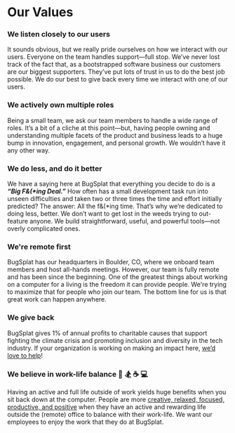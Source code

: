 # Our Values

### We listen closely to our users

It sounds obvious, but we really pride ourselves on how we interact with our users. Everyone on the team handles support—full stop. We’ve never lost track of the fact that, as a bootstrapped software business our customers are our biggest supporters. They’ve put lots of trust in us to do the best job possible. We do our best to give back every time we interact with one of our users.

### We actively own multiple roles

Being a small team, we ask our team members to handle a wide range of roles. It’s a bit of a cliche at this point—but, having people owning and understanding multiple facets of the product and business leads to a huge bump in innovation, engagement, and personal growth. We wouldn’t have it any other way.

### We do less, and do it better

We have a saying here at BugSplat that everything you decide to do is a _**“Big F&\(\*ing Deal.”**_ How often has a small development task run into unseen difficulties and taken two or three times the time and effort initially predicted? The answer: All the f&\(\*ing time. That’s why we’re dedicated to doing less, better. We don’t want to get lost in the weeds trying to out-feature anyone. We build straightforward, useful, and powerful tools—not overly complicated ones.

### We're remote first

BugSplat has our headquarters in Boulder, CO, where we onboard team members and host all-hands meetings. However, our team is fully remote and has been since the beginning. One of the greatest things about working on a computer for a living is the freedom it can provide people. We're trying to maximize that for people who join our team. The bottom line for us is that great work can happen anywhere.

### We give back

BugSplat gives 1% of annual profits to charitable causes that support fighting the climate crisis and promoting inclusion and diversity in the tech industry.  If your organization is working on making an impact here, [we’d love to help](../../administration/plans-and-pricing-1/free-plans-from-bugsplat/good-causes.md)!

### We believe in work-life balance 🚵 🏂 ☕ 💻 

Having an active and full life outside of work yields huge benefits when you sit back down at the computer.  People are more [creative, relaxed, focused, productive, and positive](https://hbr.org/2015/08/the-research-is-clear-long-hours-backfire-for-people-and-for-companies) when they have an active and rewarding life outside the \(remote\) office to balance with their work-life. We want our employees to enjoy the work that they do at BugSplat.





